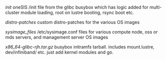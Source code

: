 *init*
   oneSIS /init file from the glibc busybox which has logic added for multi-cluster module loading, root on lustre booting, rsync boot etc.

*distro-patches*
   custom distro-patches for the various OS images
  
*sysimage_files*
   /etc/sysimage.conf files for various compute node, oss or mds servers, and management server OS images

*x86_64-glibc-rjh.tar.gz*
   busybox initramfs tarball. includes mount.lustre, dev/infiniband/ etc.
   just add kernel modules and go.
